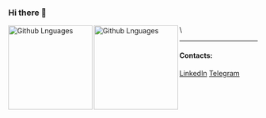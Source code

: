 ### Hi there 👋

<!--
Here are some ideas to get you started:

- 🔭 I’m currently working on ...
- 🌱 I’m currently learning ...
- 👯 I’m looking to collaborate on ...
- 🤔 I’m looking for help with ...
- 💬 Ask me about ...
- 📫 How to reach me: ...
- 😄 Pronouns: ...
- ⚡ Fun fact: ...
-->
<img height="170em" align="left" alt="Github Lnguages" src="https://github-readme-codewars-stats.herokuapp.com/api/?username=SpawnLeon&card&colormode=dark_mode" />
<img height="170em" align="left" alt="Github Lnguages" src="https://github-readme-stats-eight-theta.vercel.app/api/top-langs/?username=SpawnLeon&theme=radical&layout=compact" />\


---
#### Contacts:
<a target='_blank' title='LinkedIn' href="https://www.linkedin.com/in/alalleonov/">LinkedIn</a>
<a target='_blank' title='Telegram' href="https://t.me/spawnleon">Telegram</a>
